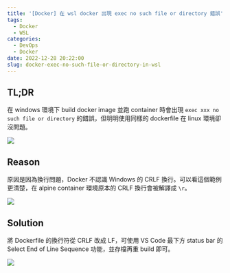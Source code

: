 ```yaml
---
title: '[Docker] 在 wsl docker 出現 exec no such file or directory 錯誤'
tags:
  - Docker
  - WSL
categories:
  - DevOps
  - Docker
date: 2022-12-28 20:22:00
slug: docker-exec-no-such-file-or-directory-in-wsl
---
```


## TL;DR
在 windows 環境下 build docker image 並跑 container 時會出現 `exec xxx no such file or directory` 的錯誤，但明明使用同樣的 dockerfile 在 linux 環境卻沒問題。

<!--more-->

![](https://imgur.com/g2HMXuT.png)

## Reason
原因是因為換行問題，Docker 不認識 Windows 的 CRLF 換行。可以看這個範例更清楚，在 alpine container 環境原本的 CRLF 換行會被解譯成 `\r`。

![](https://imgur.com/D6NVpk0.png)

## Solution
將 Dockerfile 的換行符從 CRLF 改成 LF，可使用 VS Code 最下方 status bar 的 Select End of Line Sequence 功能，並存檔再重 build 即可。

![](https://imgur.com/gu7HaTp.png)
